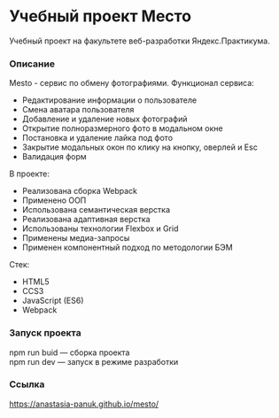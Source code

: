 # Учебный проект Место

Учебный проект на факультете веб-разработки Яндекс.Практикума.

### Описание

Mesto - сервис по обмену фотографиями.
Функционал сервиса:

- Редактирование информации о пользователе
- Смена аватара пользователя
- Добавление и удаление новых фотографий
- Открытие полноразмерного фото в модальном окне
- Постановка и удаление лайка под фото
- Закрытие модальных окон по клику на кнопку, оверлей и Esc
- Валидация форм

В проекте:

- Реализована сборка Webpack
- Применено ООП
- Использована семантическая верстка
- Реализована адаптивная верстка
- Использованы технологии Flexbox и Grid
- Применены медиа-запросы
- Применен компонентный подход по методологии БЭМ

Стек:

- HTML5
- CCS3
- JavaScript (ES6)
- Webpack

### Запуск проекта

npm run buid — сборка проекта<br />
npm run dev — запуск в режиме разработки

### Ссылка

https://anastasia-panuk.github.io/mesto/
